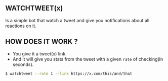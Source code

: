 ## WATCHTWEET(x)

Is a simple bot that watch a tweet and give you notifications
about all reactions on it.

## HOW DOES IT WORK ?

- You give it a tweet(x) link.
- And it will give you stats from the tweet with a given `rate` of checking(in seconds).

```bash
$ watchtweet --rate 1 --link https://x.com/this/and/that
```
